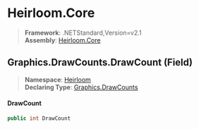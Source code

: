 # Heirloom.Core

> **Framework**: .NETStandard,Version=v2.1  
> **Assembly**: [Heirloom.Core][0]

## Graphics.DrawCounts.DrawCount (Field)

> **Namespace**: [Heirloom][0]  
> **Declaring Type**: [Graphics.DrawCounts][1]

#### DrawCount

```cs
public int DrawCount
```

[0]: ../../../Heirloom.Core.md
[1]: ../Graphics.DrawCounts.md
